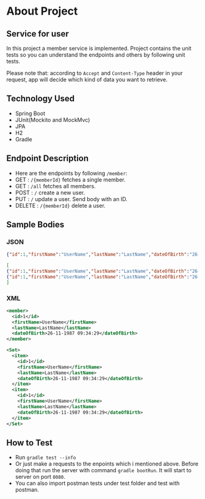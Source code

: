 # About Project #

## Service for user

In this project a member service is implemented. Project contains the unit tests so you can understand the endpoints and others by following unit tests.

Please note that: according to `Accept` and `Content-Type` header in your request, app will decide which kind of data you want to retrieve.

## Technology Used
* Spring Boot
* JUnit(Mockito and MockMvc)
* JPA
* H2
* Gradle

## Endpoint Description
* Here are the endpoints by following `/member`:
* GET : `/{memberId}` fetches a single member.
* GET : `/all` fetches all members.
* POST : `/` create a new user.
* PUT : `/` update a user. Send body with an ID.
* DELETE : `/{memberId}` delete a user. 

## Sample Bodies
### JSON
``` json
{"id":1,"firstName":"UserName","lastName":"LastName","dateOfBirth":"26-11-1987 09:34:29"}
```

``` json
[
{"id":1,"firstName":"UserName","lastName":"LastName","dateOfBirth":"26-11-1987 09:34:29"},
{"id":1,"firstName":"UserName","lastName":"LastName","dateOfBirth":"26-11-1987 09:34:29"}
]
```

### XML
```xml
<member>
  <id>1</id>
  <firstName>UserName</firstName>
  <lastName>LastName</lastName>
  <dateOfBirth>26-11-1987 09:34:29</dateOfBirth>
</member>
```
```xml
<Set>
  <item>
    <id>1</id>
    <firstName>UserName</firstName>
    <lastName>LastName</lastName>
    <dateOfBirth>26-11-1987 09:34:29</dateOfBirth>
  </item>
  <item>
    <id>1</id>
    <firstName>UserName</firstName>
    <lastName>LastName</lastName>
    <dateOfBirth>26-11-1987 09:34:29</dateOfBirth>
  </item>
</Set>
```



## How to Test
* Run `gradle test --info`
* Or just make a requests to the enpoints which i mentioned above. Before doing that run the server with command `gradle bootRun`. It will start to server on port `8080`.
* You can also import postman tests under test folder and test with postman.